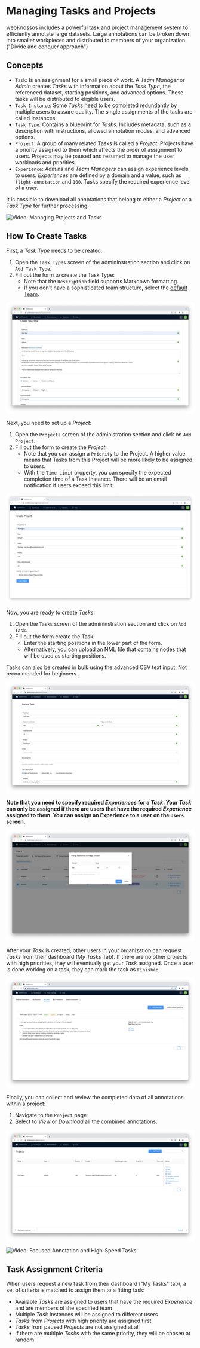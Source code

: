 # Managing Tasks and Projects

webKnossos includes a powerful task and project management system to efficiently annotate large datasets. Large annotations can be broken down into smaller workpieces and distributed to members of your organization. ("Divide and conquer approach")

## Concepts

- `Task`: Is an assignment for a small piece of work. A *Team Manager* or *Admin* creates *Tasks* with information about the *Task Type*, the referenced dataset, starting positions, and advanced options. These tasks will be distributed to eligible users. 
- `Task Instance`: Some *Tasks* need to be completed redundantly by multiple users to assure quality. The single assignments of the tasks are called Instances.
- `Task Type`: Contains a blueprint for *Tasks*. Includes metadata, such as a description with instructions, allowed annotation modes, and advanced options.
- `Project`: A group of many related Tasks is called a *Project*. Projects have a priority assigned to them which affects the order of assignment to users. Projects may be paused and resumed to manage the user workloads and priorities.
- `Experience`: *Admins* and *Team Managers* can assign experience levels to users. *Experiences* are defined by a domain and a value, such as `flight-annotation` and `100`. Tasks specify the required experience level of a user.

It is possible to download all annotations that belong to either a *Project* or a *Task Type* for further processing.

![Video: Managing Projects and Tasks](https://www.youtube.com/watch?v=YC4vaia6MkY)

## How To Create Tasks

First, a *Task Type* needs to be created:

1. Open the `Task Types` screen of the admininstration section and click on `Add Task Type`.
2. Fill out the form to create the Task Type:
    - Note that the `Description` field supports Markdown formatting.
    - If you don't have a sophisticated team structure, select the [default Team](./users.md#organizations).

![Create a Task Type](./images/tasks_tasktype.jpeg)

Next, you need to set up a *Project*:

1. Open the `Projects` screen of the administration section and click on `Add Project`.
2. Fill out the form to create the *Project*.
    - Note that you can assign a `Priority` to the Project. A higher value means that Tasks from this Project will be more likely to be assigned to users.
    - With the `Time Limit` property, you can specify the expected completion time of a Task Instance. There will be an email notification if users exceed this limit.

![Create a Project](./images/tasks_project.jpeg)

Now, you are ready to create *Tasks*:

1. Open the `Tasks` screen of the admininstration section and click on `Add Task`.
2. Fill out the form create the Task.
    - Enter the starting positions in the lower part of the form.
    - Alternatively, you can upload an NML file that contains nodes that will be used as starting positions.

Tasks can also be created in bulk using the advanced CSV text input. Not recommended for beginners.

![Create a Task](./images/tasks_task.jpeg)


**Note that you need to specify required *Experiences* for a *Task*. Your *Task* can only be assigned if there are users that have the required *Experience* assigned to them. You can assign an Experience to a user on the `Users` screen.**

![Assigning Experiences to users](./images/users_experience.jpeg)

After your *Task* is created, other users in your organization can request *Tasks* from their dashboard (*My Tasks* Tab). 
If there are no other projects with high priorities, they will eventually get your *Task* assigned.
Once a user is done working on a task, they can mark the task as `Finished`.

![Requesting Tasks in the Dashboard](./images/dashboard_tasks.jpeg)

Finally, you can collect and review the completed data of all annotations within a project:

1. Navigate to the `Project` page
2. Select to *View* or *Download* all the combined annotations.

![Download all Tasks of a Project](./images/tasks_download.jpeg)

![Video: Focused Annotation and High-Speed Tasks](https://www.youtube.com/watch?v=2A3en7Kxl3M)

## Task Assignment Criteria
When users request a new task from their dashboard ("My Tasks" tab), a set of criteria is matched to assign them to a fitting task:

- Available *Tasks* are assigned to users that have the required *Experience* and are members of the specified team
- Multiple *Task* Instances will be assigned to different users
- *Tasks* from *Projects* with high priority are assigned first
- *Tasks* from paused *Projects* are not assigned at all
- If there are multiple *Tasks* with the same priority, they will be chosen at random


